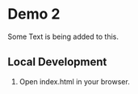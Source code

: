 # Demo 2

Some Text is being added to this. 

## Local Development

1. Open index.html in your browser.